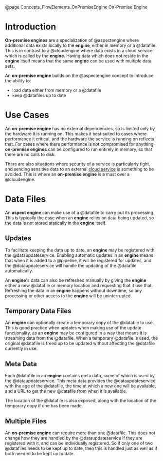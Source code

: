 @page Concepts_FlowElements_OnPremiseEngine On-Premise Engine

# Introduction

**On-premise engines** are a specialization of @aspectengine where additional data exists locally to
the **engine**, either in memory or a @datafile. This is in contrast to a @cloudengine where data
exists in a cloud service which is called by the **engine**. Having data which does not reside in the
**engine** itself means that the same **engine** can be used with multiple data sets.

An **on-premise engine** builds on the @aspectengine concept to introduce the ability to:
* load data either from memory or a @datafile
* keep @datafiles up to date


# Use Cases

An **on-premise engine** has no external dependencies, so is limited only by the hardware it is running on.
This makes it best suited to cases where performance it critical, and the hardware the service is running on
reflects that. For cases where there performance is not compromised for anything, **on-premise engines** can
be configured to run entirely in memory, so that there are no calls to disk.

There are also situations where security of a service is particularly tight, and sending sensitive data to an
external [cloud service](@term{CloudService}) is something to be avoided. This is where an **on-premise engine**
is a must over a @cloudengine.


# Data Files

An **aspect engine** can make use of a @datafile to carry out its processing. This is typically the case when an **engine**
relies on data being updated, so the data is not stored statically in the **engine** itself.

## Updates

To facilitate keeping the data up to date, an **engine** may be registered with the @dataupdateservice. Enabling automatic
updates in an **engine** means that when it is added to a @pipeline, it will be registered for updates, and the @dataupdateservice
will handle the updating of the @datafile automatically.

An **engine**'s data can also be refreshed manually by giving the **engine** either a new @datafile or memory location and requesting
that it use that. Refreshing the data in an **engine** happens without downtime, so any processing or other access to the **engine** will
be uninterrupted.

## Temporary Data Files

An **engine** can optionally create a temporary copy of the @datafile to use. This is good practice when updates when making use of the
update functionality, as an **engine** may be configured in a way that means it is streaming data from the @datafile. When a temporary @datafile
is used, the original @datafile is freed up to be updated without affecting the @datafile currently in use.

## Meta Data

Each @datafile in an **engine** contains meta data, some of which is used by the @dataupdateservice. This meta data provides
the @dataupdateservice with the age of the @datafile, the time at which a new one will be available, and a URL to get the new @datafile
from when it is available.

The location of the @datafile is also exposed, along with the location of the temporary copy if one has been made. 

## Multiple Files

An **on-premise engine** can require more than one @datafile. This does not change how they are handled by the @dataupdateservice if
they are registered with it, and can be individually registered. So if only one of two @datafiles needs to be kept up to date, then
this is handled just as well as if both needed to be kept up to date.